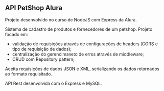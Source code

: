 ## API PetShop Alura

Projeto desenvolvido no curso de NodeJS com Express da Alura.

Sistema de cadastro de produtos e fornecedores de um petshop. 
Projeto focado em:
* validação de requisições através de configurações de headers (CORS e tipo de requisição de dados);
* centralização do gerencimaneto de erros através de middleware;
* CRUD com Repository pattern;

Aceita requisições de dados JSON e XML, serializando os dados retornados ao formato requisitado.

API Rest desenvolvida com o Express e MySQL.